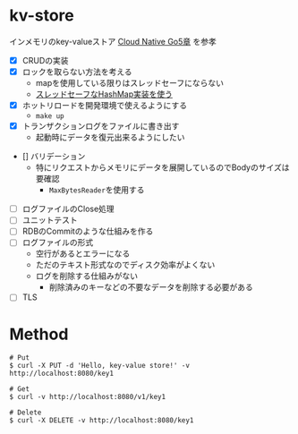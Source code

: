 # kv-store
インメモリのkey-valueストア
[Cloud Native Go5章](https://github.com/cloud-native-go/examples/tree/main/ch05) を参孝
- [x] CRUDの実装
- [x] ロックを取らない方法を考える
  - mapを使用している限りはスレッドセーフにならない
  - [スレッドセーフなHashMap実装を使う](https://github.com/cornelk/hashmap)
- [x] ホットリロードを開発環境で使えるようにする
  - `make up`
- [x] トランザクションログをファイルに書き出す
  - 起動時にデータを復元出来るようにしたい
- [] バリデーション
    - 特にリクエストからメモリにデータを展開しているのでBodyのサイズは要確認
      - `MaxBytesReader`を使用する
- [ ] ログファイルのClose処理
- [ ] ユニットテスト
- [ ] RDBのCommitのような仕組みを作る
- [ ] ログファイルの形式
  - 空行があるとエラーになる
  - ただのテキスト形式なのでディスク効率がよくない
  - ログを削除する仕組みがない
    - 削除済みのキーなどの不要なデータを削除する必要がある
- [ ] TLS

# Method
```shell
# Put
$ curl -X PUT -d 'Hello, key-value store!' -v http://localhost:8080/key1

# Get
$ curl -v http://localhost:8080/v1/key1

# Delete
$ curl -X DELETE -v http://localhost:8080/key1
```
